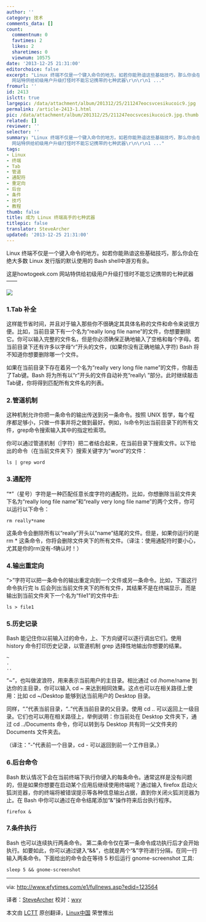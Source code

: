 ```yaml
---
author: ''
category: 技术
comments_data: []
count:
  commentnum: 0
  favtimes: 2
  likes: 2
  sharetimes: 0
  viewnum: 10575
date: '2013-12-25 21:31:00'
editorchoice: false
excerpt: "Linux 终端不仅是一个键入命令的地方。如若你能熟谙这些基础技巧，那么你会在绝大多数 Linux 发行版的默认使用的 Bash shell中游刃有余。\r\n这是howtogeek.com
  网站特供给初级用户升级打怪时不能忘记携带的七种武器\r\n\r\n1 ..."
fromurl: ''
id: 2413
islctt: true
largepic: /data/attachment/album/201312/25/211247eocsvcesikucoic9.jpg
permalink: /article-2413-1.html
pic: /data/attachment/album/201312/25/211247eocsvcesikucoic9.jpg.thumb.jpg
related: []
reviewer: ''
selector: ''
summary: "Linux 终端不仅是一个键入命令的地方。如若你能熟谙这些基础技巧，那么你会在绝大多数 Linux 发行版的默认使用的 Bash shell中游刃有余。\r\n这是howtogeek.com
  网站特供给初级用户升级打怪时不能忘记携带的七种武器\r\n\r\n1 ..."
tags:
- Linux
- 终端
- Tab
- 管道
- 通配符
- 重定向
- 后台
- 条件
- 技巧
- 教程
thumb: false
title: 成为 Linux 终端高手的七种武器
titlepic: false
translator: SteveArcher
updated: '2013-12-25 21:31:00'
---
```


Linux 终端不仅是一个键入命令的地方。如若你能熟谙这些基础技巧，那么你会在绝大多数 Linux 发行版的默认使用的 Bash shell中游刃有余。


这是howtogeek.com 网站特供给初级用户升级打怪时不能忘记携带的七种武器——


![](/data/attachment/album/201312/25/211247eocsvcesikucoic9.jpg)


### 1.Tab 补全


这样能节省时间，并且对于输入那些你不很确定其具体名称的文件和命令来说很方便。比如，当前目录下有一个名为“really long file name”的文件，你想要删除它。你可以输入完整的文件名，但是你必须确保正确地输入了空格和每个字母。若当前目录下还有许多以字母“r”开头的文件，(如果你没有正确地输入字符) Bash 将不知道你想要删除哪一个文件。


如果在当前目录下存在着另一个名为“really very long file name”的文件，你敲击了Tab键。Bash 将为所有以“r”开头的文件自动补充“really\ ”部分。此时继续敲击Tab键，你将得到匹配所有文件名的列表。


### 2.管道机制


这种机制允许你把一条命令的输出传送到另一条命令。按照 UNIX 哲学，每个程序都足够小，只做一件事并将之做到最好。例如，ls命令列出当前目录下的所有文件，grep命令搜索输入其中的指定检索项。


你可以通过管道机制（|字符）把二者结合起来，在当前目录下搜索文件。以下给出的命令（在当前文件夹下）搜索关键字为“word”的文件：



```
ls | grep word

```

### 3.通配符


“\*”（星号）字符是一种匹配任意长度字符的通配符。比如，你想删除当前文件夹下名为“really long file name”和“really very long file name”的两个文件，你可以运行以下命令：



```
rm really*name

```

这条命令会删除所有以“really”开头以“name”结尾的文件。但是，如果你运行的是 rm \* 这条命令，你将会删除文件夹下的所有文件。（译注：使用通配符时要小心，尤其是你的rm没有-f确认时！）


### 4.输出重定向


“>”字符可以把一条命令的输出重定向到一个文件或另一条命令。比如，下面这行命令执行完 ls 后会列出当前文件夹下的所有文件，其结果不是在终端显示，而是输出到当前文件夹下一个名为“file1”的文件中去:



```
ls > file1

```

### 5.历史记录


Bash 能记住你以前输入过的命令，上、下方向键可以逐行调出它们。使用 history 命令打印历史记录，以管道机制 grep 选择性地输出你想要的结果。



```
~
. 
..

```

“~”，也叫做波浪符，用来表示当前用户的主目录。相比通过 cd /home/name 到达你的主目录，你可以输入 cd ~ 来达到相同效果。这点也可以在相关路径上使用：比如 cd ~/Desktop 能够到达当前用户的 Desktop 目录。


同样，“.”代表当前目录，“..”代表当前目录的父目录。使用 cd .. 可以返回上一级目录。它们也可以用在相关路径上，举例说明：你当前处在 Desktop 文件夹下，通过 cd ../Documents 命令，你可以转到与 Desktop 共有同一父文件夹的 Documents 文件夹去。


（译注：“-”代表前一个目录，cd - 可以返回到前一个工作目录。）


### 6.后台命令


Bash 默认情况下会在当前终端下执行你键入的每条命令。通常这样是没有问题的，但是如果你想要在启动某个应用后继续使用终端呢？通过输入 firefox 启动火狐浏览器，你的终端将被错误提示等各种信息输出占据，直到你关闭火狐浏览器为止。在 Bash 中你可以通过在命令结尾添加“&”操作符来后台执行程序。



```
firefox &

```

### 7.条件执行


Bash 也可以连续执行两条命令。 第二条命令仅在第一条命令成功执行后才会开始执行。如要如此，你可以通过键入“&&”，也就是两个“&”字符进行分隔，在同一行输入两条命令。下面给出的命令会在等待 5 秒后运行 gnome-screenshot 工具:



```
sleep 5 && gnome-screenshot 

```



---


via: <http://www.efytimes.com/e1/fullnews.asp?edid=123564>


译者：[SteveArcher](https://github.com/SteveArcher) 校对：[wxy](https://github.com/wxy)


本文由 [LCTT](https://github.com/LCTT/TranslateProject) 原创翻译，[Linux中国](http://linux.cn/) 荣誉推出